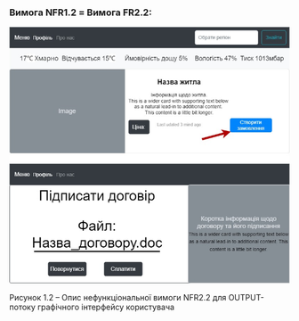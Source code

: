 ### Вимога NFR1.2 = Вимога FR2.2:

![](https://github.com/oleksandrblazhko/ai202-nezhivih/blob/ai202-nezhivih_with_laboratory_work_3/1-SoftwareRequirements/1.4-FuncNonFuncRequirements/1.4.4-NFRUserInterfaceOUTPUT/NFR2.jpg)

Рисунок 1.2 – Опис нефункціональної вимоги NFR2.2 для OUTPUT-потоку графічного інтерфейсу користувача
